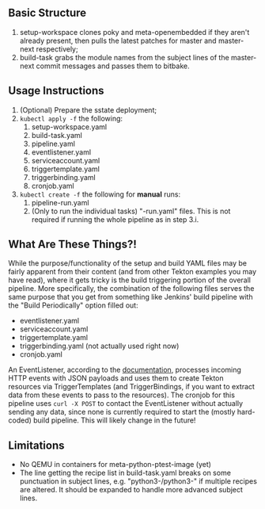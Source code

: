 ## Basic Structure

1. setup-workspace clones poky and meta-openembedded if they aren't
   already present, then pulls the latest patches for master and
   master-next respectively;
2. build-task grabs the module names from the subject lines of the
   master-next commit messages and passes them to bitbake.

## Usage Instructions

1. (Optional) Prepare the sstate deployment;
2. `kubectl apply -f` the following:
   1. setup-workspace.yaml
   2. build-task.yaml
   3. pipeline.yaml
   4. eventlistener.yaml
   5. serviceaccount.yaml
   6. triggertemplate.yaml
   7. triggerbinding.yaml
   8. cronjob.yaml
3. `kubectl create -f` the following for **manual** runs:
   1. pipeline-run.yaml
   2. (Only to run the individual tasks) "-run.yaml" files. This is
      not required if running the whole pipeline as in step 3.i.

## What Are These Things?!

While the purpose/functionality of the setup and build YAML files may be
fairly apparent from their content (and from other Tekton examples you
may have read), where it gets tricky is the build triggering portion of
the overall pipeline. More specifically, the combination of the
following files serves the same purpose that you get from something like
Jenkins' build pipeline with the "Build Periodically" option filled out:

- eventlistener.yaml
- serviceaccount.yaml
- triggertemplate.yaml
- triggerbinding.yaml (not actually used right now)
- cronjob.yaml

An EventListener, according to the
[documentation](https://tekton.dev/docs/triggers/eventlisteners/),
processes incoming HTTP events with JSON payloads and uses them to
create Tekton resources via TriggerTemplates (and TriggerBindings, if
you want to extract data from these events to pass to the resources).
The cronjob for this pipeline uses `curl -X POST` to contact the
EventListener without actually sending any data, since none is currently
required to start the (mostly hard-coded) build pipeline. This will
likely change in the future!

## Limitations

- No QEMU in containers for meta-python-ptest-image (yet)
- The line getting the recipe list in build-task.yaml breaks on some
  punctuation in subject lines, e.g. "python3-<recipeA>/python3-<recipeB>"
  if multiple recipes are altered. It should be expanded to handle more
  advanced subject lines.

